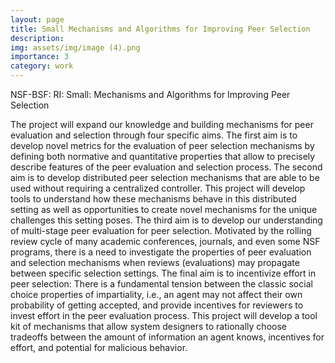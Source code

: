 ```yaml
---
layout: page
title: Small Mechanisms and Algorithms for Improving Peer Selection
description: 
img: assets/img/image (4).png
importance: 3
category: work
---
```


NSF-BSF: RI: Small: Mechanisms and Algorithms for Improving Peer Selection

The project will expand our knowledge and building mechanisms for peer evaluation and selection through four specific aims. The first aim is to develop novel metrics for the evaluation of peer selection mechanisms by defining both normative and quantitative properties that allow to precisely describe features of the peer evaluation and selection process. The second aim is to develop distributed peer selection mechanisms that are able to be used without requiring a centralized controller. This project will develop tools to understand how these mechanisms behave in this distributed setting as well as opportunities to create novel mechanisms for the unique challenges this setting poses. The third aim is to develop our understanding of multi-stage peer evaluation for peer selection. Motivated by the rolling review cycle of many academic conferences, journals, and even some NSF programs, there is a need to investigate the properties of peer evaluation and selection mechanisms when reviews (evaluations) may propagate between specific selection settings. The final aim is to incentivize effort in peer selection: There is a fundamental tension between the classic social choice properties of impartiality, i.e., an agent may not affect their own probability of getting accepted, and provide incentives for reviewers to invest effort in the peer evaluation process. This project will develop a tool kit of mechanisms that allow system designers to rationally choose tradeoffs between the amount of information an agent knows, incentives for effort, and potential for malicious behavior.